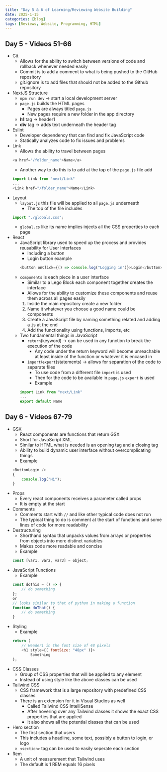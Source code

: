 ```yaml
---
title: "Day 5 & 6 of Learning/Reviewing Website Building"
date: 2025-1-15
categories: [blog]
tags: [Reviews, Website, Programming, HTML]
---
```

## Day 5 - Videos 51-66
- Git
    - Allows for the ability to switch between versions of code and rollback whenever needed easily
    - Commit is to add a comment to what is being pushed to the GitHub repository
    - git.ignore is to add files that should not be added to the Github repository
- NextJS Structure
    - `npm run dev` -> start a local development server
    - `page.js` builds the HTML pages
        - Pages are always titled `page.js`
        - New pages require a new folder in the app directory
    - **h1** tag -> header1
    - **div** tag -> adds text underneath the header tag
- Eslint
    - Developer dependency that can find and fix JavaScript code
    - Statically analyzes code to fix issues and problems
- Link
    - Allows the ability to travel between pages
    ```javascript
    <a href="/folder_name">Name</a>
    ```
    - Another way to do this is to add at the top of the `page.js` file add
    ```javascript
    import Link from "next/Link"
    ...
    <Link href="/folder_name">Name</Link>
    ```
- Layout
    - `layout.js` this file will be applied to all `page.js` underneath
        - The top of the file includes
    ```javascript
    import "./globals.css";
    ```
    - `global.cs` like its name implies injects all the CSS properties to each page
- React
    - JavaScript library used to speed up the process and provides reusability for User Interfaces
        - Including a button
        - Login button example
        ```javascript
        <button onClick={() => console.log("Logging in")}>Login</button>
        ```
    - `components` is each piece in a user interface
        - Similar to a Lego Block each component together creates the interface
        - Allows for the ability to customize these components and reuse them across all pages easily
        1. Inside the main repository create a new folder
        2. Name it whatever you choose a good name could be components
        3. Create a JavaScript file by naming something related and adding a .js at the end
        4. Add the functionality using functions, imports, etc
    - Two fundamental things in JavaScript
        - `return`(keyword) -> can be used in any function to break the execution of the code
            - Any code under the return keyword will become unreachable at least inside of the function or whatever it is encased in
        - `import`/`export`(statements) -> allows for separation of the code to separate files
            - To use code from a different file `import` is used
            - Then for the code to be available in `page.js` `export` is used
            - Example
        ```javascript
        import Link from "next/Link"
        ...
        export default Name
        ```
## Day 6 - Videos 67-79
- GSX
    - React components are functions that return GSX
    - Short for JavaScript XML
    - Similar to HTML what is needed is an opening tag and a closing tag
    - Ability to build dynamic user interface without overcomplicating things
    - Example
    ```javascript
    <ButtonLogin />
    {
        console.log("Hi");
    }
    ```
- Props
    - Every react components receives a parameter called props
    - It is empty at the start
- Comments
    - Comments start with `//` and like other typical code does not run
    - The typical thing to do is comment at the start of functions and some lines of code for more readability
- Destructuring
    - Shorthand syntax that unpacks values from arrays or properties from objects into more distinct variables
    - Makes code more readable and concise
    - Example 
    ```javascript
    const [var1, var2, var3] = object;
    ```
- JavaScript Functions
    - Example
    ```javascript
    const doThis = () => {
        // do something
    };
    or
    // looks similar to that of python in making a function
    function doThat() {
        // do something
    }
    ```
- Styling
    - Example
    ```javascript
    return (
        // Header1 in the font size of 48 pixels
        <h1 style={( fontSize: "48px" )}>
            Something
    );
    ```
- CSS Classes
    - Group of CSS properties that will be applied to any element
    - Instead of using style like the above classes can be used
- Tailwind CSS
    - CSS framework that is a large repository with predefined CSS classes
    - There is an extension for it in Visual Studios as well
        - Called Tailwind CSS IntelliSense
        - After hovering over any Tailwind classes it shows the exact CSS properties that are applied
        - It also shows all the potential classes that can be used
- Hero section
    - The first section that users
    - This includes a headline, some text, possibly a button to login, or logo
    - `<section>` tag can be used to easily seperate each section
- Rem
    - A unit of measurement that Tailwind uses
    - The default is 1 REM equals 16 pixels
